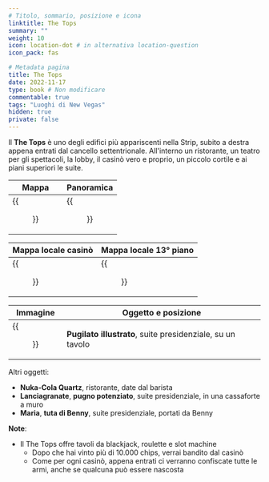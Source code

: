 ```yaml
---
# Titolo, sommario, posizione e icona
linktitle: The Tops
summary: ""
weight: 10
icon: location-dot # in alternativa location-question
icon_pack: fas

# Metadata pagina
title: The Tops
date: 2022-11-17
type: book # Non modificare
commentable: true
tags: "Luoghi di New Vegas"
hidden: true
private: false
---
```


<div class="fnv">

Il **The Tops** è uno degli edifici più appariscenti nella Strip, subito a destra appena entrati dal cancello settentrionale. All'interno un ristorante, un teatro per gli spettacoli, la lobby, il casinò vero e proprio, un piccolo cortile e ai piani superiori le suite.

| Mappa | Panoramica |
| ----- | ---------- |
|  {{<figure src="fnv/The_Tops_map.webp">}}     |   {{<figure src="fnv/The_Tops_panorama.webp">}}         | 

| Mappa locale casinò | Mappa locale 13° piano |
| ------------ | ------------ |
|  {{<figure src="fnv/Tops_casino_main_floor_map.webp">}}            |  {{<figure src="fnv/Tops_13th_floor_loc_map.webp">}}            |


| Immagine | Oggetto e posizione |
| -------- | ------------------- |
|     {{<figure src="fnv/Tops_PS_Pugilism_Illustrated.webp">}}     |  **Pugilato illustrato**, suite presidenziale, su un tavolo                   |

Altri oggetti:
- **Nuka-Cola Quartz**, ristorante, date dal barista
- **Lanciagranate**, **pugno potenziato**, suite presidenziale, in una cassaforte a muro
- **Maria**, **tuta di Benny**, suite presidenziale, portati da Benny

**Note**:
- Il The Tops offre tavoli da blackjack, roulette e slot machine
	- Dopo che hai vinto più di 10.000 chips, verrai bandito dal casinò
	- Come per ogni casinò, appena entrati ci verranno confiscate tutte le armi, anche se qualcuna può essere nascosta

</div>

